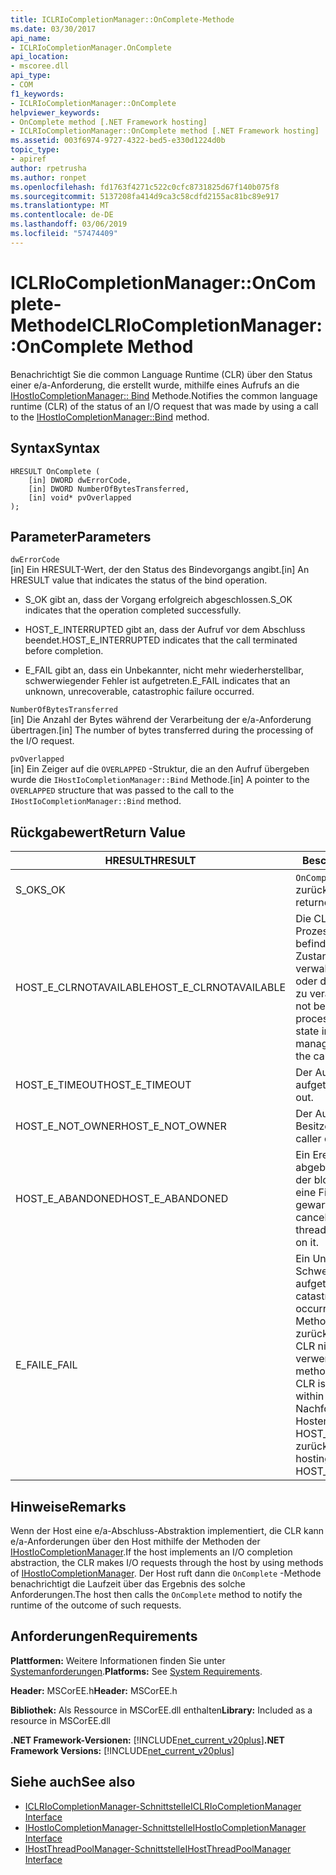 ```yaml
---
title: ICLRIoCompletionManager::OnComplete-Methode
ms.date: 03/30/2017
api_name:
- ICLRIoCompletionManager.OnComplete
api_location:
- mscoree.dll
api_type:
- COM
f1_keywords:
- ICLRIoCompletionManager::OnComplete
helpviewer_keywords:
- OnComplete method [.NET Framework hosting]
- ICLRIoCompletionManager::OnComplete method [.NET Framework hosting]
ms.assetid: 003f6974-9727-4322-bed5-e330d1224d0b
topic_type:
- apiref
author: rpetrusha
ms.author: ronpet
ms.openlocfilehash: fd1763f4271c522c0cfc8731825d67f140b075f8
ms.sourcegitcommit: 5137208fa414d9ca3c58cdfd2155ac81bc89e917
ms.translationtype: MT
ms.contentlocale: de-DE
ms.lasthandoff: 03/06/2019
ms.locfileid: "57474409"
---
```

# <a name="iclriocompletionmanageroncomplete-method"></a><span data-ttu-id="8653d-102">ICLRIoCompletionManager::OnComplete-Methode</span><span class="sxs-lookup"><span data-stu-id="8653d-102">ICLRIoCompletionManager::OnComplete Method</span></span>
<span data-ttu-id="8653d-103">Benachrichtigt Sie die common Language Runtime (CLR) über den Status einer e/a-Anforderung, die erstellt wurde, mithilfe eines Aufrufs an die [IHostIoCompletionManager:: Bind](../../../../docs/framework/unmanaged-api/hosting/ihostiocompletionmanager-bind-method.md) Methode.</span><span class="sxs-lookup"><span data-stu-id="8653d-103">Notifies the common language runtime (CLR) of the status of an I/O request that was made by using a call to the [IHostIoCompletionManager::Bind](../../../../docs/framework/unmanaged-api/hosting/ihostiocompletionmanager-bind-method.md) method.</span></span>  
  
## <a name="syntax"></a><span data-ttu-id="8653d-104">Syntax</span><span class="sxs-lookup"><span data-stu-id="8653d-104">Syntax</span></span>  
  
```  
HRESULT OnComplete (  
    [in] DWORD dwErrorCode,  
    [in] DWORD NumberOfBytesTransferred,  
    [in] void* pvOverlapped  
);  
```  
  
## <a name="parameters"></a><span data-ttu-id="8653d-105">Parameter</span><span class="sxs-lookup"><span data-stu-id="8653d-105">Parameters</span></span>  
 `dwErrorCode`  
 <span data-ttu-id="8653d-106">[in] Ein HRESULT-Wert, der den Status des Bindevorgangs angibt.</span><span class="sxs-lookup"><span data-stu-id="8653d-106">[in] An HRESULT value that indicates the status of the bind operation.</span></span>  
  
-   <span data-ttu-id="8653d-107">S_OK gibt an, dass der Vorgang erfolgreich abgeschlossen.</span><span class="sxs-lookup"><span data-stu-id="8653d-107">S_OK indicates that the operation completed successfully.</span></span>  
  
-   <span data-ttu-id="8653d-108">HOST_E_INTERRUPTED gibt an, dass der Aufruf vor dem Abschluss beendet.</span><span class="sxs-lookup"><span data-stu-id="8653d-108">HOST_E_INTERRUPTED indicates that the call terminated before completion.</span></span>  
  
-   <span data-ttu-id="8653d-109">E_FAIL gibt an, dass ein Unbekannter, nicht mehr wiederherstellbar, schwerwiegender Fehler ist aufgetreten.</span><span class="sxs-lookup"><span data-stu-id="8653d-109">E_FAIL indicates that an unknown, unrecoverable, catastrophic failure occurred.</span></span>  
  
 `NumberOfBytesTransferred`  
 <span data-ttu-id="8653d-110">[in] Die Anzahl der Bytes während der Verarbeitung der e/a-Anforderung übertragen.</span><span class="sxs-lookup"><span data-stu-id="8653d-110">[in] The number of bytes transferred during the processing of the I/O request.</span></span>  
  
 `pvOverlapped`  
 <span data-ttu-id="8653d-111">[in] Ein Zeiger auf die `OVERLAPPED` -Struktur, die an den Aufruf übergeben wurde die `IHostIoCompletionManager::Bind` Methode.</span><span class="sxs-lookup"><span data-stu-id="8653d-111">[in] A pointer to the `OVERLAPPED` structure that was passed to the call to the `IHostIoCompletionManager::Bind` method.</span></span>  
  
## <a name="return-value"></a><span data-ttu-id="8653d-112">Rückgabewert</span><span class="sxs-lookup"><span data-stu-id="8653d-112">Return Value</span></span>  
  
|<span data-ttu-id="8653d-113">HRESULT</span><span class="sxs-lookup"><span data-stu-id="8653d-113">HRESULT</span></span>|<span data-ttu-id="8653d-114">Beschreibung</span><span class="sxs-lookup"><span data-stu-id="8653d-114">Description</span></span>|  
|-------------|-----------------|  
|<span data-ttu-id="8653d-115">S_OK</span><span class="sxs-lookup"><span data-stu-id="8653d-115">S_OK</span></span>|<span data-ttu-id="8653d-116">`OnComplete` wurde erfolgreich zurückgegeben.</span><span class="sxs-lookup"><span data-stu-id="8653d-116">`OnComplete` returned successfully.</span></span>|  
|<span data-ttu-id="8653d-117">HOST_E_CLRNOTAVAILABLE</span><span class="sxs-lookup"><span data-stu-id="8653d-117">HOST_E_CLRNOTAVAILABLE</span></span>|<span data-ttu-id="8653d-118">Die CLR wurde nicht in einen Prozess geladen und befindet sich in einem Zustand, in dem nicht verwalteten Code ausführen oder den Aufruf erfolgreich zu verarbeiten.</span><span class="sxs-lookup"><span data-stu-id="8653d-118">The CLR has not been loaded into a process, or the CLR is in a state in which it cannot run managed code or process the call successfully.</span></span>|  
|<span data-ttu-id="8653d-119">HOST_E_TIMEOUT</span><span class="sxs-lookup"><span data-stu-id="8653d-119">HOST_E_TIMEOUT</span></span>|<span data-ttu-id="8653d-120">Der Aufruf ist ein Timeout aufgetreten.</span><span class="sxs-lookup"><span data-stu-id="8653d-120">The call timed out.</span></span>|  
|<span data-ttu-id="8653d-121">HOST_E_NOT_OWNER</span><span class="sxs-lookup"><span data-stu-id="8653d-121">HOST_E_NOT_OWNER</span></span>|<span data-ttu-id="8653d-122">Der Aufrufer ist nicht Besitzer der Sperre.</span><span class="sxs-lookup"><span data-stu-id="8653d-122">The caller does not own the lock.</span></span>|  
|<span data-ttu-id="8653d-123">HOST_E_ABANDONED</span><span class="sxs-lookup"><span data-stu-id="8653d-123">HOST_E_ABANDONED</span></span>|<span data-ttu-id="8653d-124">Ein Ereignis wurde abgebrochen, während sich der blockierte Thread oder eine Fiber darauf gewartet.</span><span class="sxs-lookup"><span data-stu-id="8653d-124">An event was canceled while a blocked thread or fiber was waiting on it.</span></span>|  
|<span data-ttu-id="8653d-125">E_FAIL</span><span class="sxs-lookup"><span data-stu-id="8653d-125">E_FAIL</span></span>|<span data-ttu-id="8653d-126">Ein Unbekannter Schwerwiegender Fehler ist aufgetreten.</span><span class="sxs-lookup"><span data-stu-id="8653d-126">An unknown catastrophic failure occurred.</span></span> <span data-ttu-id="8653d-127">Wenn eine Methode E_FAIL zurückgegeben hat, ist die CLR nicht mehr im Prozess verwendet werden.</span><span class="sxs-lookup"><span data-stu-id="8653d-127">After a method returns E_FAIL, the CLR is no longer usable within the process.</span></span> <span data-ttu-id="8653d-128">Nachfolgende Aufrufe zum Hosten der Methoden HOST_E_CLRNOTAVAILABLE zurück.</span><span class="sxs-lookup"><span data-stu-id="8653d-128">Subsequent calls to hosting methods return HOST_E_CLRNOTAVAILABLE.</span></span>|  
  
## <a name="remarks"></a><span data-ttu-id="8653d-129">Hinweise</span><span class="sxs-lookup"><span data-stu-id="8653d-129">Remarks</span></span>  
 <span data-ttu-id="8653d-130">Wenn der Host eine e/a-Abschluss-Abstraktion implementiert, die CLR kann e/a-Anforderungen über den Host mithilfe der Methoden der [IHostIoCompletionManager](../../../../docs/framework/unmanaged-api/hosting/ihostiocompletionmanager-interface.md).</span><span class="sxs-lookup"><span data-stu-id="8653d-130">If the host implements an I/O completion abstraction, the CLR makes I/O requests through the host by using methods of [IHostIoCompletionManager](../../../../docs/framework/unmanaged-api/hosting/ihostiocompletionmanager-interface.md).</span></span> <span data-ttu-id="8653d-131">Der Host ruft dann die `OnComplete` -Methode benachrichtigt die Laufzeit über das Ergebnis des solche Anforderungen.</span><span class="sxs-lookup"><span data-stu-id="8653d-131">The host then calls the `OnComplete` method to notify the runtime of the outcome of such requests.</span></span>  
  
## <a name="requirements"></a><span data-ttu-id="8653d-132">Anforderungen</span><span class="sxs-lookup"><span data-stu-id="8653d-132">Requirements</span></span>  
 <span data-ttu-id="8653d-133">**Plattformen:** Weitere Informationen finden Sie unter [Systemanforderungen](../../../../docs/framework/get-started/system-requirements.md).</span><span class="sxs-lookup"><span data-stu-id="8653d-133">**Platforms:** See [System Requirements](../../../../docs/framework/get-started/system-requirements.md).</span></span>  
  
 <span data-ttu-id="8653d-134">**Header:** MSCorEE.h</span><span class="sxs-lookup"><span data-stu-id="8653d-134">**Header:** MSCorEE.h</span></span>  
  
 <span data-ttu-id="8653d-135">**Bibliothek:** Als Ressource in MSCorEE.dll enthalten</span><span class="sxs-lookup"><span data-stu-id="8653d-135">**Library:** Included as a resource in MSCorEE.dll</span></span>  
  
 <span data-ttu-id="8653d-136">**.NET Framework-Versionen:** [!INCLUDE[net_current_v20plus](../../../../includes/net-current-v20plus-md.md)]</span><span class="sxs-lookup"><span data-stu-id="8653d-136">**.NET Framework Versions:** [!INCLUDE[net_current_v20plus](../../../../includes/net-current-v20plus-md.md)]</span></span>  
  
## <a name="see-also"></a><span data-ttu-id="8653d-137">Siehe auch</span><span class="sxs-lookup"><span data-stu-id="8653d-137">See also</span></span>
- [<span data-ttu-id="8653d-138">ICLRIoCompletionManager-Schnittstelle</span><span class="sxs-lookup"><span data-stu-id="8653d-138">ICLRIoCompletionManager Interface</span></span>](../../../../docs/framework/unmanaged-api/hosting/iclriocompletionmanager-interface.md)
- [<span data-ttu-id="8653d-139">IHostIoCompletionManager-Schnittstelle</span><span class="sxs-lookup"><span data-stu-id="8653d-139">IHostIoCompletionManager Interface</span></span>](../../../../docs/framework/unmanaged-api/hosting/ihostiocompletionmanager-interface.md)
- [<span data-ttu-id="8653d-140">IHostThreadPoolManager-Schnittstelle</span><span class="sxs-lookup"><span data-stu-id="8653d-140">IHostThreadPoolManager Interface</span></span>](../../../../docs/framework/unmanaged-api/hosting/ihostthreadpoolmanager-interface.md)
